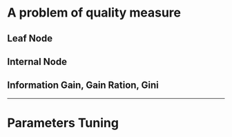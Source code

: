# A problem of quality measure

## Leaf Node

## Internal Node

## Information Gain, Gain Ration, Gini

---

# Parameters Tuning